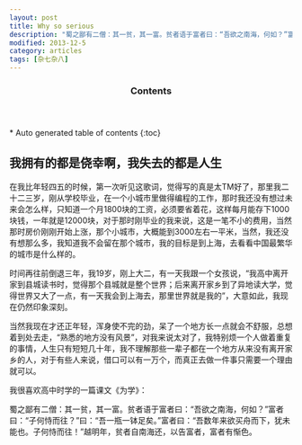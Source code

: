 ```yaml
---
layout: post
title: Why so serious
description: "蜀之鄙有二僧：其一贫，其一富。贫者语于富者曰：“吾欲之南海，何如？”富者曰：“子何恃而往？”曰：“吾一瓶一钵足矣。”富者曰：“吾数年来欲买舟而下，犹未能也。子何恃而往！”越明年，贫者自南海还，以告富者，富者有惭色。"
modified: 2013-12-5
category: articles
tags: [杂七杂八]
---
```


<section id="table-of-contents" class="toc">
  <header>
    <h3>Contents</h3>
  </header>
<div id="drawer" markdown="1">
*  Auto generated table of contents
{:toc}
</div>
</section><!-- /#table-of-contents -->

## 我拥有的都是侥幸啊，我失去的都是人生

在我比年轻四五的时候，第一次听见这歌词，觉得写的真是太TM好了，那里我二十二三岁，刚从学校毕业，在一个小城市里做得编程的工作，那时我还没有想过未来会怎么样，只知道一个月1800块的工资，必须要省着花，这样每月能存下1000块钱，一年就是12000块，对于那时刚毕业的我来说，这是一笔不小的费用，当然那时房价刚刚开始上涨，那个小城市，大概能到3000左右一平米，当然，我还没有想那么多，我知道我不会留在那个城市，我的目标是到上海，去看看中国最繁华的城市是什么样的。

时间再往前倒退三年，我19岁，刚上大二，有一天我跟一个女孩说，“我高中离开家到县城读书时，觉得那个县城就是整个世界；后来离开家乡到了异地读大学，觉得世界又大了一点，有一天我会到上海去，那里世界就是我的”，大意如此，我现在仍然印象深刻。

当然我现在才还正年轻，浑身使不完的劲，呆了一个地方长一点就会不舒服，总想着到处去走，“熟悉的地方没有风景”，对我来说太对了，我特别烦一个人做着重复的事情，人生只有短短几十年，我不理解那些一辈子都在一个地方从来没有离开家乡的人，对于有些人来说，借口可以有一万个，而真正去做一件事只需要一个理由就可以。

我很喜欢高中时学的一篇课文《为学》：

蜀之鄙有二僧：其一贫，其一富。贫者语于富者曰：“吾欲之南海，何如？”富者曰：“子何恃而往？”曰：“吾一瓶一钵足矣。”富者曰：“吾数年来欲买舟而下，犹未能也。子何恃而往！”越明年，贫者自南海还，以告富者，富者有惭色。


